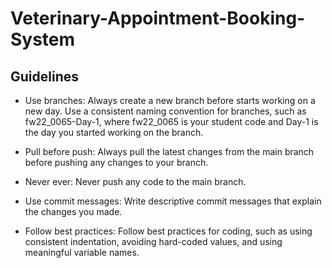 # Veterinary-Appointment-Booking-System

## Guidelines
- Use branches: Always create a new branch before starts working on a new day. Use a consistent naming convention for branches, such as fw22_0065-Day-1, where fw22_0065 is your student code and Day-1 is the day you started working on the branch.

- Pull before push: Always pull the latest changes from the main branch before pushing any changes to your branch.
 
- Never ever: Never push any code to the main branch.

- Use commit messages: Write descriptive commit messages that explain the changes you made.

- Follow best practices: Follow best practices for coding, such as using consistent indentation, avoiding hard-coded values, and using meaningful variable names.